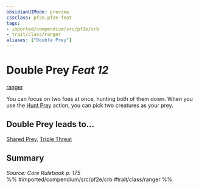 ```yaml
---
obsidianUIMode: preview
cssclass: pf2e,pf2e-feat
tags:
- imported/compendium/src/pf2e/crb
- trait/class/ranger
aliases: ["Double Prey"]
---
```

# Double Prey  *Feat 12*  
[ranger](rules/traits/ranger.md)  


You can focus on two foes at once, hunting both of them down. When you use the [Hunt Prey](hunt-prey.md) action, you can pick two creatures as your prey.

## Double Prey leads to...

[Shared Prey](shared-prey.md), [Triple Threat](triple-threat.md)

## Summary

*Source: Core Rulebook p. 175*  
%% #imported/compendium/src/pf2e/crb #trait/class/ranger %%